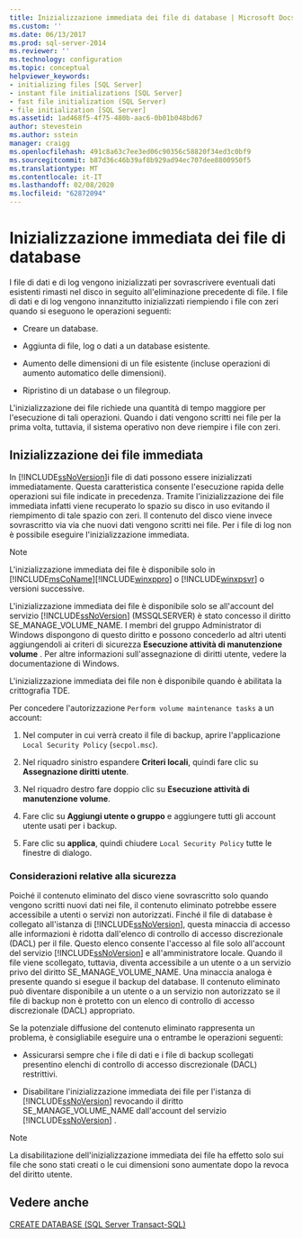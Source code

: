 ```yaml
---
title: Inizializzazione immediata dei file di database | Microsoft Docs
ms.custom: ''
ms.date: 06/13/2017
ms.prod: sql-server-2014
ms.reviewer: ''
ms.technology: configuration
ms.topic: conceptual
helpviewer_keywords:
- initializing files [SQL Server]
- instant file initializations [SQL Server]
- fast file initialization (SQL Server)
- file initialization [SQL Server]
ms.assetid: 1ad468f5-4f75-480b-aac6-0b01b048bd67
author: stevestein
ms.author: sstein
manager: craigg
ms.openlocfilehash: 491c8a63c7ee3ed06c90356c58820f34ed3c0bf9
ms.sourcegitcommit: b87d36c46b39af8b929ad94ec707dee8800950f5
ms.translationtype: MT
ms.contentlocale: it-IT
ms.lasthandoff: 02/08/2020
ms.locfileid: "62872094"
---
```

# <a name="database-instant-file-initialization"></a>Inizializzazione immediata dei file di database
  I file di dati e di log vengono inizializzati per sovrascrivere eventuali dati esistenti rimasti nel disco in seguito all'eliminazione precedente di file. I file di dati e di log vengono innanzitutto inizializzati riempiendo i file con zeri quando si eseguono le operazioni seguenti:  
  
-   Creare un database.  
  
-   Aggiunta di file, log o dati a un database esistente.  
  
-   Aumento delle dimensioni di un file esistente (incluse operazioni di aumento automatico delle dimensioni).  
  
-   Ripristino di un database o un filegroup.  
  
 L'inizializzazione dei file richiede una quantità di tempo maggiore per l'esecuzione di tali operazioni. Quando i dati vengono scritti nei file per la prima volta, tuttavia, il sistema operativo non deve riempire i file con zeri.  
  
## <a name="instant-file-initialization"></a>Inizializzazione dei file immediata  
 In [!INCLUDE[ssNoVersion](../../includes/ssnoversion-md.md)]i file di dati possono essere inizializzati immediatamente. Questa caratteristica consente l'esecuzione rapida delle operazioni sui file indicate in precedenza. Tramite l'inizializzazione dei file immediata infatti viene recuperato lo spazio su disco in uso evitando il riempimento di tale spazio con zeri. Il contenuto del disco viene invece sovrascritto via via che nuovi dati vengono scritti nei file. Per i file di log non è possibile eseguire l'inizializzazione immediata.  
  
> [!NOTE]  
>  L'inizializzazione immediata dei file è disponibile solo in [!INCLUDE[msCoName](../../includes/msconame-md.md)][!INCLUDE[winxppro](../../includes/winxppro-md.md)] o [!INCLUDE[winxpsvr](../../includes/winxpsvr-md.md)] o versioni successive.  
  
 L'inizializzazione immediata dei file è disponibile solo se all'account del servizio [!INCLUDE[ssNoVersion](../../includes/ssnoversion-md.md)] (MSSQLSERVER) è stato concesso il diritto SE_MANAGE_VOLUME_NAME. I membri del gruppo Administrator di Windows dispongono di questo diritto e possono concederlo ad altri utenti aggiungendoli ai criteri di sicurezza **Esecuzione attività di manutenzione volume** . Per altre informazioni sull'assegnazione di diritti utente, vedere la documentazione di Windows.  
  
 L'inizializzazione immediata dei file non è disponibile quando è abilitata la crittografia TDE.  
  
 Per concedere l'autorizzazione `Perform volume maintenance tasks` a un account:  
  
1.  Nel computer in cui verrà creato il file di backup, aprire l'applicazione `Local Security Policy` (`secpol.msc`).  
  
2.  Nel riquadro sinistro espandere **Criteri locali**, quindi fare clic su **Assegnazione diritti utente**.  
  
3.  Nel riquadro destro fare doppio clic su **Esecuzione attività di manutenzione volume**.  
  
4.  Fare clic su **Aggiungi utente o gruppo** e aggiungere tutti gli account utente usati per i backup.  
  
5.  Fare clic su **applica**, quindi chiudere `Local Security Policy` tutte le finestre di dialogo.  
  
### <a name="security-considerations"></a>Considerazioni relative alla sicurezza  
 Poiché il contenuto eliminato del disco viene sovrascritto solo quando vengono scritti nuovi dati nei file, il contenuto eliminato potrebbe essere accessibile a utenti o servizi non autorizzati. Finché il file di database è collegato all'istanza di [!INCLUDE[ssNoVersion](../../includes/ssnoversion-md.md)], questa minaccia di accesso alle informazioni è ridotta dall'elenco di controllo di accesso discrezionale (DACL) per il file. Questo elenco consente l'accesso al file solo all'account del servizio [!INCLUDE[ssNoVersion](../../includes/ssnoversion-md.md)] e all'amministratore locale. Quando il file viene scollegato, tuttavia, diventa accessibile a un utente o a un servizio privo del diritto SE_MANAGE_VOLUME_NAME. Una minaccia analoga è presente quando si esegue il backup del database. Il contenuto eliminato può diventare disponibile a un utente o a un servizio non autorizzato se il file di backup non è protetto con un elenco di controllo di accesso discrezionale (DACL) appropriato.  
  
 Se la potenziale diffusione del contenuto eliminato rappresenta un problema, è consigliabile eseguire una o entrambe le operazioni seguenti:  
  
-   Assicurarsi sempre che i file di dati e i file di backup scollegati presentino elenchi di controllo di accesso discrezionale (DACL) restrittivi.  
  
-   Disabilitare l'inizializzazione immediata dei file per l'istanza di [!INCLUDE[ssNoVersion](../../includes/ssnoversion-md.md)] revocando il diritto SE_MANAGE_VOLUME_NAME dall'account del servizio [!INCLUDE[ssNoVersion](../../includes/ssnoversion-md.md)] .  
  
> [!NOTE]  
>  La disabilitazione dell'inizializzazione immediata dei file ha effetto solo sui file che sono stati creati o le cui dimensioni sono aumentate dopo la revoca del diritto utente.  
  
## <a name="see-also"></a>Vedere anche  
 [CREATE DATABASE &#40;SQL Server Transact-SQL&#41;](/sql/t-sql/statements/create-database-sql-server-transact-sql)  
  
  

